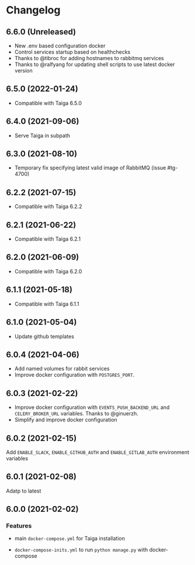 # Changelog

## 6.6.0 (Unreleased)

- New .env based configuration docker
- Control services startup based on healthchecks
- Thanks to @tibroc for adding hostnames to rabbitmq services
- Thanks to @ralfyang for updating shell scripts to use latest docker version 


## 6.5.0 (2022-01-24)

- Compatible with Taiga 6.5.0

## 6.4.0 (2021-09-06)

- Serve Taiga in subpath

## 6.3.0 (2021-08-10)

- Temporary fix specifying latest valid image of RabbitMQ (issue #tg-4700)

## 6.2.2 (2021-07-15)

- Compatible with Taiga 6.2.2

## 6.2.1 (2021-06-22)

- Compatible with Taiga 6.2.1

## 6.2.0 (2021-06-09)

- Compatible with Taiga 6.2.0

## 6.1.1 (2021-05-18)

- Compatible with Taiga 6.1.1

## 6.1.0 (2021-05-04)

- Update github templates

## 6.0.4 (2021-04-06)

- Add named volumes for rabbit services
- Improve docker configuration with `POSTGRES_PORT`.

## 6.0.3 (2021-02-22)

- Improve docker configuration with `EVENTS_PUSH_BACKEND_URL` and `CELERY_BROKER_URL` variables. Thanks to @ginuerzh.
- Simplify and improve docker configuration

## 6.0.2 (2021-02-15)

Add `ENABLE_SLACK`, `ENABLE_GITHUB_AUTH` and `ENABLE_GITLAB_AUTH` environment variables


## 6.0.1 (2021-02-08)

Adatp to latest


## 6.0.0 (2021-02-02)

### Features

- main `docker-compose.yml` for Taiga installation

- `docker-compose-inits.yml` to run `python manage.py` with docker-compose
